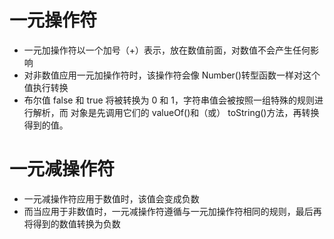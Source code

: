 # 一元操作符
- 一元加操作符以一个加号（+）表示，放在数值前面，对数值不会产生任何影响
- 对非数值应用一元加操作符时，该操作符会像 Number()转型函数一样对这个值执行转换
- 布尔值 false 和 true 将被转换为 0 和 1，字符串值会被按照一组特殊的规则进行解析，而
对象是先调用它们的 valueOf()和（或） toString()方法，再转换得到的值。
# 一元减操作符
- 一元减操作符应用于数值时，该值会变成负数
- 而当应用于非数值时，一元减操作符遵循与一元加操作符相同的规则，最后再将得到的数值转换为负数

